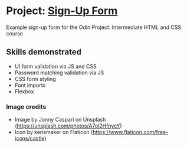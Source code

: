 # Project: <a href="https://www.theodinproject.com/lessons/node-path-intermediate-html-and-css-sign-up-form">Sign-Up Form</a>
Example sign-up form for the Odin Project: Intermediate HTML and CSS course

## Skills demonstrated

- UI form validation via JS and CSS
- Password matching validation via JS
- CSS form styling
- Font imports
- Flexbox

### Image credits

- Image by Jonny Caspari on Unsplash (https://unsplash.com/photos/A7ol2HfnycY)
- Icon by kerismaker on Flaticon (https://www.flaticon.com/free-icons/castle)
